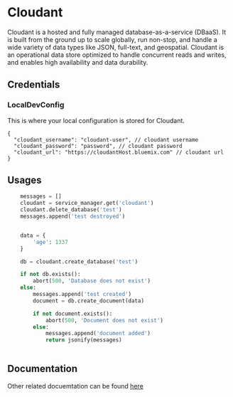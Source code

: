 # Cloudant
 
 
 Cloudant is a hosted and fully managed database-as-a-service (DBaaS). It is built from the ground up to scale globally, run non-stop, and handle a wide variety of data types like JSON, full-text, and geospatial. Cloudant is an operational data store optimized to handle concurrent reads and writes, and enables high availability and data durability.
##  Credentials

###  LocalDevConfig

This is where your local configuration is stored for Cloudant.
```
{
  "cloudant_username": "cloudant-user", // cloudant username
  "cloudant_password": "password", // cloudant password
  "cloudant_url": "https://cloudantHost.bluemix.com" // cloudant url
}
```

## Usages

```python
  	messages = []
	cloudant = service_manager.get('cloudant')
	cloudant.delete_database('test')
	messages.append('test destroyed')


	data = {
		'age': 1337
	}

	db = cloudant.create_database('test')

	if not db.exists():
		abort(500, 'Database does not exist')
	else:
		messages.append('test created')
		document = db.create_document(data)

		if not document.exists():
			abort(500, 'Document does not exist')
		else:
			messages.append('document added')
			return jsonify(messages)
    
```

## Documentation

Other related docuemtation can be found [here](http://python-cloudant.readthedocs.io/en/latest/)
